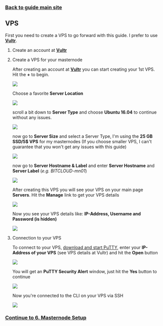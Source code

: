 ### **[Back to guide main site](readme.md)**

## VPS
First you need to create a VPS to go forward with this guide. I prefer to use [**Vultr**](https://www.vultr.com/?ref=7397596).

1. Create an account at [**Vultr**](https://www.vultr.com/?ref=7397596)

2. Create a VPS for your masternode
    
    After creating an account at [**Vultr**](https://www.vultr.com/?ref=7397596) you can start creating your 1st VPS. Hit the **+** to begin.
    
    <img src="https://node-support.network/coins/bitcloud/5_create_vps/1.png">
    
    Choose a favorite **Server Location**
    
    <img src="https://node-support.network/coins/bitcloud/5_create_vps/2.png">
    
    scroll a bit down to **Server Type** and choose **Ubuntu 16.04** to continue without any issues.
    
    <img src="https://node-support.network/coins/bitcloud/5_create_vps/3.png">
    
    now go to **Server Size** and select a Server Type, I'm using the **25 GB SSD/5$ VPS** for my masternodes (If you choose smaller VPS, I can't guarantee that you won't get any issues with this guide)
    
    <img src="https://node-support.network/coins/bitcloud/5_create_vps/4.png">
    
    now go to **Server Hostname & Label** and enter **Server Hostname** and **Server Label** (_e.g. BITCLOUD-mn01_)
    
    <img src="https://node-support.network/coins/bitcloud/5_create_vps/5.png">
    
    After creating this VPS you will see your VPS on your main page **Servers**. Hit the **Manage** link to get your VPS details
    
    <img src="https://node-support.network/coins/bitcloud/5_create_vps/6.png">
    
    Now you see your VPS details like: **IP-Address, Username and Password (is hidden)**
    
    <img src="https://node-support.network/coins/bitcloud/5_create_vps/7.png">
    
3. Connection to your VPS

    To connect to your VPS, [download and start PuTTY](https://www.chiark.greenend.org.uk/~sgtatham/putty/latest.html), enter your **IP-Address of your VPS** (see VPS details at Vultr) and hit the **Open** button
    
    <img src="https://node-support.network/coins/bitcloud/5_create_vps/8.png">
    
    You will get an **PuTTY Security Alert** window, just hit the **Yes** button to continue
    
    <img src="https://node-support.network/coins/bitcloud/5_create_vps/9.png">
    
    Now you're connected to the CLI on your VPS via SSH
    
    <img src="https://node-support.network/coins/bitcloud/5_create_vps/10.png">
    
### **[Continue to 6. Masternode Setup](mn_guide_masternode_setup.md)**
